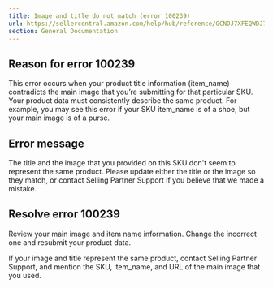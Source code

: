 ```yaml
---
title: Image and title do not match (error 100239)
url: https://sellercentral.amazon.com/help/hub/reference/GCNDJ7XFEQWDJ73E
section: General Documentation
---
```


## Reason for error 100239

This error occurs when your product title information (item_name) contradicts
the main image that you’re submitting for that particular SKU. Your product
data must consistently describe the same product. For example, you may see
this error if your SKU item_name is of a shoe, but your main image is of a
purse.

## Error message

The title and the image that you provided on this SKU don't seem to represent
the same product. Please update either the title or the image so they match,
or contact Selling Partner Support if you believe that we made a mistake.

## Resolve error 100239

Review your main image and item name information. Change the incorrect one and
resubmit your product data.

If your image and title represent the same product, contact Selling Partner
Support, and mention the SKU, item_name, and URL of the main image that you
used.

